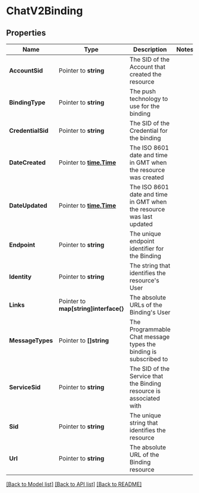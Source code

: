 # ChatV2Binding

## Properties

Name | Type | Description | Notes
------------ | ------------- | ------------- | -------------
**AccountSid** | Pointer to **string** | The SID of the Account that created the resource |
**BindingType** | Pointer to **string** | The push technology to use for the binding |
**CredentialSid** | Pointer to **string** | The SID of the Credential for the binding |
**DateCreated** | Pointer to [**time.Time**](time.Time.md) | The ISO 8601 date and time in GMT when the resource was created |
**DateUpdated** | Pointer to [**time.Time**](time.Time.md) | The ISO 8601 date and time in GMT when the resource was last updated |
**Endpoint** | Pointer to **string** | The unique endpoint identifier for the Binding |
**Identity** | Pointer to **string** | The string that identifies the resource's User |
**Links** | Pointer to **map[string]interface{}** | The absolute URLs of the Binding's User |
**MessageTypes** | Pointer to **[]string** | The Programmable Chat message types the binding is subscribed to |
**ServiceSid** | Pointer to **string** | The SID of the Service that the Binding resource is associated with |
**Sid** | Pointer to **string** | The unique string that identifies the resource |
**Url** | Pointer to **string** | The absolute URL of the Binding resource |

[[Back to Model list]](../README.md#documentation-for-models) [[Back to API list]](../README.md#documentation-for-api-endpoints) [[Back to README]](../README.md)


